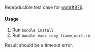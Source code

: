 Reproducible test case for [watir#876](https://github.com/watir/watir/issues/876).

#### Usage

1. Run `bundle install`
2. Run `bundle exec ruby frame_wait.rb`

Result should be a timeout error.